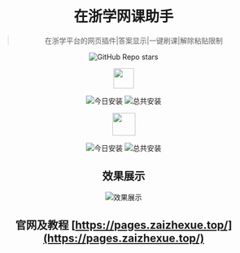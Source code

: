 <div align="center">

# 在浙学网课助手

> 在浙学平台的网页插件|答案显示|一键刷课|解除粘贴限制

![GitHub Repo stars](https://img.shields.io/github/stars/Miaozeqiu/ZjoocEasy)

<img src="https://greasyfork.org/vite/assets/blacklogo96-CxYTSM_T.png" width="40" height="40" /> 

![今日安装](https://img.shields.io/badge/dynamic/json?style=flat-square&color=orange&label=%E4%BB%8A%E6%97%A5%E5%AE%89%E8%A3%85&query=$.daily_installs&url=https://greasyfork.org/scripts/520141.json) 
![总共安装](https://img.shields.io/badge/dynamic/json?style=flat-square&color=red&label=%E6%80%BB%E5%85%B1%E5%AE%89%E8%A3%85&query=$.total_installs&url=https://greasyfork.org/scripts/520141.json) 

<img src="https://scriptcat.org/assets/logo.png" width="45" height="45" />  

![今日安装](https://img.shields.io/badge/dynamic/xml?style=flat-square&color=orange&label=%E4%BB%8A%E6%97%A5%E5%AE%89%E8%A3%85&url=https%3A%2F%2Fscriptcat.org%2Fzh-CN%2Fscript-show-page%2F2522&query=/html/body/div[1]/main/div/div[2]/div/div[3]/div/div[1]/div/span[2]) 
![总共安装](https://img.shields.io/badge/dynamic/xml?style=flat-square&color=red&label=%E6%80%BB%E5%85%B1%E5%AE%89%E8%A3%85&url=https%3A%2F%2Fscriptcat.org%2Fzh-CN%2Fscript-show-page%2F2522&query=%2Fhtml%2Fbody%2Fdiv%2Fmain%2Fdiv%2Fdiv%5B2%5D%2Fdiv%2Fdiv%5B3%5D%2Fdiv%2Fdiv%5B2%5D%2Fdiv%2Fspan%5B2%5D) 

</div>
<div align="center">
  
## 效果展示 
  
![效果展示](https://zzx.xnj.yanhuoyun.cn/效果图.png)
</div>
<div align="center">

## 官网及教程 [https://pages.zaizhexue.top/](https://pages.zaizhexue.top/)

</div>
